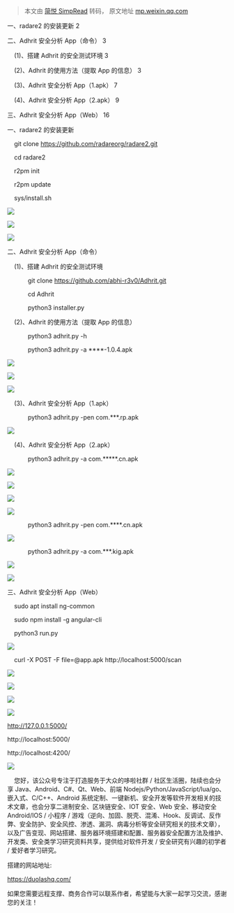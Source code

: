 > 本文由 [简悦 SimpRead](http://ksria.com/simpread/) 转码， 原文地址 [mp.weixin.qq.com](https://mp.weixin.qq.com/s?__biz=Mzg2NzUzNzk1Mw==&mid=2247483908&idx=2&sn=2f43cbb7f845a21ad5d67024d00da84c&chksm=cebb474af9ccce5c1f0a25624bdb3952c1a52a67b74706e8f9d2f749d431cef19df51348b4ca&scene=21#wechat_redirect)

一、radare2 的安装更新 2  

二、Adhrit 安全分析 App（命令） 3

    (1)、搭建 Adhrit 的安全测试环境 3

    (2)、Adhrit 的使用方法（提取 App 的信息） 3

    (3)、Adhrit 安全分析 App（1.apk） 7

    (4)、Adhrit 安全分析 App（2.apk） 9

三、Adhrit 安全分析 App（Web） 16

一、radare2 的安装更新

    git clone https://github.com/radareorg/radare2.git

    cd radare2

    r2pm init

    r2pm update

    sys/install.sh

![](https://mmbiz.qpic.cn/mmbiz_png/LtmuVIq6tF1icjb0VdOWkVnAoWWcIHzI4vIjVNPnEdgA3o2tZDyiaicjJmGE1IrEeRiaLlfabwm0zYP7Lj1omW0y2w/640?wx_fmt=png)

![](https://mmbiz.qpic.cn/mmbiz_png/LtmuVIq6tF1icjb0VdOWkVnAoWWcIHzI4r3KDN4JBFNKuoeNjwPlofnShIQIoUznMICx08wleianKteetvt5YuGA/640?wx_fmt=png)

![](https://mmbiz.qpic.cn/mmbiz_png/LtmuVIq6tF1icjb0VdOWkVnAoWWcIHzI42OJ3rLzunsqic4dhmbIPK1Z2ZWibmtFPWKd4h5qc9oPT9TnSKfN4bwAw/640?wx_fmt=png)

二、Adhrit 安全分析 App（命令）  

    (1)、搭建 Adhrit 的安全测试环境

            git clone https://github.com/abhi-r3v0/Adhrit.git

            cd Adhrit

            python3 installer.py

    (2)、Adhrit 的使用方法（提取 App 的信息）

            python3 adhrit.py -h

            python3 adhrit.py -a ****-1.0.4.apk

![](https://mmbiz.qpic.cn/mmbiz_png/LtmuVIq6tF1icjb0VdOWkVnAoWWcIHzI4AlYafJrLJmx7JPVnD4iazxPibdRNaYICj7ic22S2ZuUDyibzaf5ibuRlHZg/640?wx_fmt=png)

![](https://mmbiz.qpic.cn/mmbiz_png/LtmuVIq6tF1icjb0VdOWkVnAoWWcIHzI4GsdacZWcgtdKCIrLuAhmlBTmaTU0zTdtjDQuicQlYBEx4Odc91pW0Ow/640?wx_fmt=png)

![](https://mmbiz.qpic.cn/mmbiz_png/LtmuVIq6tF1icjb0VdOWkVnAoWWcIHzI4yUSIk9UHju4N11krjWia82ElFMlDicA8q9Op0poX3Immt8KbODUkR6nQ/640?wx_fmt=png)

    (3)、Adhrit 安全分析 App（1.apk）  

            python3 adhrit.py -pen com.***.rp.apk

![](https://mmbiz.qpic.cn/mmbiz_png/LtmuVIq6tF1icjb0VdOWkVnAoWWcIHzI496Q1JPK8AUheT1en7vvXcl9baRBnicBptwH7uPsMEQmGcBJJ0H7ib1mg/640?wx_fmt=png)

    (4)、Adhrit 安全分析 App（2.apk）  

            python3 adhrit.py -a com.*****.cn.apk

![](https://mmbiz.qpic.cn/mmbiz_png/LtmuVIq6tF1icjb0VdOWkVnAoWWcIHzI4Am6RVwicNFkaMkibehey7K8URExeVia7sibHBiay2ORD8ZgBndHwicc0TVLQ/640?wx_fmt=png)

![](https://mmbiz.qpic.cn/mmbiz_png/LtmuVIq6tF1icjb0VdOWkVnAoWWcIHzI4qnLjqxUI7Dyr3Lb6iaZvjfDWKeibs0ic8zo2m1XaUdUv9356YCfwVJUhw/640?wx_fmt=png)

![](https://mmbiz.qpic.cn/mmbiz_png/LtmuVIq6tF1icjb0VdOWkVnAoWWcIHzI4MecIhic1xU46k79bWI8xljOzNXF6y8sQp6yd3IJQSRPL33K5bQ30u8g/640?wx_fmt=png)

![](https://mmbiz.qpic.cn/mmbiz_png/LtmuVIq6tF1icjb0VdOWkVnAoWWcIHzI4ibgnc7hcwRbZtnAaVZlkwcga5QiaG34rF5tzzc3mr4nJyLKhE1OqHcuQ/640?wx_fmt=png)

            python3 adhrit.py -pen com.****.cn.apk  

![](https://mmbiz.qpic.cn/mmbiz_png/LtmuVIq6tF1icjb0VdOWkVnAoWWcIHzI4B46az5dcQEZvoHf09BVNYfj4aGQfibOiaFl4WxS5PPwrC1MYUPXGktjQ/640?wx_fmt=png)

            python3 adhrit.py -a com.***.kig.apk  

![](https://mmbiz.qpic.cn/mmbiz_png/LtmuVIq6tF1icjb0VdOWkVnAoWWcIHzI4yy3FicjPSP7Mib3EFRNicAhO2d3xQicR5qnYzB8HZHGLnFhJtQM5QjVLwQ/640?wx_fmt=png)

![](https://mmbiz.qpic.cn/mmbiz_png/LtmuVIq6tF1icjb0VdOWkVnAoWWcIHzI4VSzgSKb4j843PUwq0lFjLaaCpNvb8lAXQcde1wALAHiaGjTAwEibCZPQ/640?wx_fmt=png)

三、Adhrit 安全分析 App（Web）  

    sudo apt install ng-common

    sudo npm install -g angular-cli

    python3 run.py

![](https://mmbiz.qpic.cn/mmbiz_png/LtmuVIq6tF1icjb0VdOWkVnAoWWcIHzI4tsCJudczc7oOibubaicDY4IzIP8uh8hynglfZU7KLv4Awpubxde5Pqwg/640?wx_fmt=png)

    curl -X POST -F file=@app.apk http://localhost:5000/scan

![](https://mmbiz.qpic.cn/mmbiz_png/LtmuVIq6tF1icjb0VdOWkVnAoWWcIHzI4nbDOibh2KMaaQkGel7icD8bLicTMFFuk0avmT4Faa6XUibQD52AJKAdgeA/640?wx_fmt=png)

![](https://mmbiz.qpic.cn/mmbiz_png/LtmuVIq6tF1icjb0VdOWkVnAoWWcIHzI4qSvMHBJb9PtxpR4iclnSSbbPDzgDZmibkicVbtqyAeiabSd05GIGH0OZkQ/640?wx_fmt=png)

![](https://mmbiz.qpic.cn/mmbiz_png/LtmuVIq6tF1icjb0VdOWkVnAoWWcIHzI4zLVVNqddRRUJoicLRGPBra7k1J3m4gKeo1hlgj6SQZEjA9iawUR7eHJA/640?wx_fmt=png)

![](https://mmbiz.qpic.cn/mmbiz_png/LtmuVIq6tF1icjb0VdOWkVnAoWWcIHzI42B8fWbXe0E7IWGmW2qwFIibTU3UpD1v11KkRQ3WTaiakNiccc3CXw4iavw/640?wx_fmt=png)

http://127.0.0.1:5000/  

http://localhost:5000/

http://localhost:4200/

![](https://mmbiz.qpic.cn/mmbiz_jpg/LtmuVIq6tF1icjb0VdOWkVnAoWWcIHzI4JLyCsk93XVUsDrAf2E7YYb7cGFXymeGOJQYuUBUAW68VbhHPNkgBXw/640?wx_fmt=jpeg)

    您好，该公众号专注于打造服务于大众的哆啦社群 / 社区生活圈，陆续也会分享 Java、Android、C#、Qt、Web、前端 Nodejs/Python/JavaScript/lua/go、嵌入式、C/C++、Android 系统定制、一键新机、安全开发等软件开发相关的技术文章，也会分享二进制安全、区块链安全、IOT 安全、Web 安全、移动安全 Android/IOS / 小程序 / 游戏（逆向、加固、脱壳、混淆、Hook、反调试、反作弊、安全防护、安全风控、渗透、漏洞、病毒分析等安全研究相关的技术文章），以及广告变现、网站搭建、服务器环境搭建和配置、服务器安全配置方法及维护、开发类、安全类学习研究资料共享，提供给对软件开发 / 安全研究有兴趣的初学者 / 爱好者学习研究。

搭建的网站地址:

https://duolashq.com/

如果您需要远程支撑、商务合作可以联系作者，希望能与大家一起学习交流，感谢您的关注！
